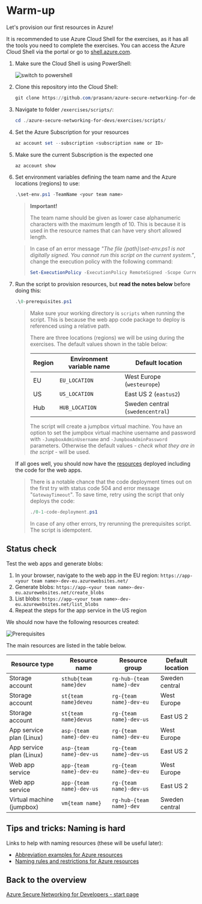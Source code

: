 # Warm-up

Let's provision our first resources in Azure!

It is recommended to use Azure Cloud Shell for the exercises, as it has all the tools you need to complete the exercises. You can access the Azure Cloud Shell via the portal or go to [shell.azure.com](https://shell.azure.com/).

1. Make sure the Cloud Shell is using PowerShell:

    ![switch to powershell](../../assets/switch-to-powershell.png)

1. Clone this repository into the Cloud Shell:

    ```ps1
    git clone https://github.com/prasann/azure-secure-networking-for-devs
    ```

1. Navigate to folder `/exercises/scripts/`:

    ```ps1
    cd ./azure-secure-networking-for-devs/exercises/scripts/
    ```

1. Set the Azure Subscription for your resources

    ```ps1
    az account set --subscription <subscription name or ID>
    ```

1. Make sure the current Subscription is the expected one

    ```ps1
    az account show
    ```

1. Set environment variables defining the team name and the Azure locations (regions) to use:

    ```ps1
    .\set-env.ps1 -TeamName <your team name>
    ```

    > **Important!**
    >
    > The team name should be given as lower case alphanumeric characters with the maximum length of 10. This is because it is used in the resource names that can have very short allowed length.

    > In case of an error message *"The file {path}\set-env.ps1 is not digitally signed. You cannot run this script on the current system."*, change the execution policy with the following command:
    >
    > ```ps1
    > Set-ExecutionPolicy -ExecutionPolicy RemoteSigned -Scope CurrentUser
    > ```

1. Run the script to provision resources, but **read the notes below** before doing this:

    ```ps1
    .\0-prerequisites.ps1
    ```

    > Make sure your working directory is `scripts` when running the script. This is because the web app code package to deploy is referenced using a relative path.
    >
    > There are three locations (regions) we will be using during the exercises. The default values shown in the table below:
    >
    > | Region | Environment variable name | Default location |
    > | ------- | ------------------------ | ---------------- |
    > | EU | `EU_LOCATION` | West Europe (`westeurope`) |
    > | US | `US_LOCATION` | East US 2 (`eastus2`) |
    > | Hub | `HUB_LOCATION` | Sweden central (`swedencentral`) |
    >
    > The script will create a jumpbox virtual machine. You have an option to set the jumpbox virtual machine username and password with `-JumpboxAdminUsername` and `-JumpboxAdminPassword` parameters. Otherwise the default values - *check what they are in the script* - will be used.

    If all goes well, you should now have the [resources](#status-check) deployed including the code for the web apps.

    > There is a notable chance that the code deployment times out on the first try with status code 504 and error message "`GatewayTimeout`". To save time, retry using the script that only deploys the code:
    >
    > ```ps1
    > ./0-1-code-deployment.ps1
    > ```
    >
    > In case of any other errors, try rerunning the prerequisites script. The script is idempotent.

## Status check

Test the web apps and generate blobs:

1. In your browser, navigate to the web app in the EU region: `https://app-<your team name>-dev-eu.azurewebsites.net/`
1. Generate blobs: `https://app-<your team name>-dev-eu.azurewebsites.net/create_blobs`
1. List blobs: `https://app-<your team name>-dev-eu.azurewebsites.net/list_blobs`
1. Repeat the steps for the app service in the US region

We should now have the following resources created:

![Prerequisites](../../assets/0-architecture.drawio.png)

The main resources are listed in the table below.

| Resource type | Resource name | Resource group | Default location |
| ------------- | ------------- | -------------- | ---------------- |
| Storage account | `sthub{team name}dev` | `rg-hub-{team name}-dev` | Sweden central |
| Storage account | `st{team name}deveu` | `rg-{team name}-dev-eu` | West Europe |
| Storage account | `st{team name}devus` | `rg-{team name}-dev-us` | East US 2 |
| App service plan (Linux) | `asp-{team name}-dev-eu` | `rg-{team name}-dev-eu` | West Europe |
| App service plan (Linux) | `asp-{team name}-dev-us` | `rg-{team name}-dev-us` | East US 2 |
| Web app service | `app-{team name}-dev-eu` | `rg-{team name}-dev-eu` | West Europe |
| Web app service | `app-{team name}-dev-us` | `rg-{team name}-dev-us` | East US 2 |
| Virtual machine (jumpbox) | `vm{team name}` | `rg-hub-{team name}-dev` | Sweden central |

## Tips and tricks: Naming is hard

Links to help with naming resources (these will be useful later):

* [Abbreviation examples for Azure resources](https://learn.microsoft.com/azure/cloud-adoption-framework/ready/azure-best-practices/resource-abbreviations)
* [Naming rules and restrictions for Azure resources](https://learn.microsoft.com/azure/azure-resource-manager/management/resource-name-rules)

## Back to the overview

[Azure Secure Networking for Developers - start page](/README.md)
